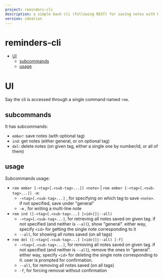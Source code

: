 ```yaml
---
project: reminders-cli
description: a simple bash cli (following REST) for saving notes with hierarchical tags, seeing and deleting them
version: ideation
---
```


<h1>reminders-cli</h1>

- [UI](#ui)
  - [subcommands](#subcommands)
  - [usage](#usage)

# UI

Say the cli is accessed through a single command named `rem`.

## subcommands
It has subcommands:
* `ember`: save notes (with optional tag)
* `ind`: get notes (either general, or on optional tag)
* `del`: delete notes (on given tag, either a single one by number/id, or all of them)

## usage
Subcommands usage:
* `rem ember [-<tag>[.<sub-tag>...]] <note>` | `rem ember [-<tag>[.<sub-tag>...]] -m`:
  * `-<tag>[.<sub-tag>...]`     ,   for specifying on which tag to save `<note>`. if not specified, save under "general"
  * `-m`                        ,   for writing a multi-line note
* `rem ind ([-<tag>[.<sub-tag>...] [<id>]]|--all)`
  * `-<tag>[.<sub-tag>...]`,   for retrieving all notes saved on given tag. if not specified (and neither is `--all`), show "general". either way, specify `<id>` for getting the single note corresponding to it
  * `--all`, for showing all notes saved (on all tags)
* `rem del ([-<tag>[.<sub-tag>...] [<id>]]|--all) [-f]`
  * `-<tag>[.<sub-tag>...]`,   for removing all notes saved on given tag. if not specified (and neither is `--all`), remove the ones in "general". either way, specify `<id>` for deleting the single note corresponding to it. user is prompted for confirmation.
  * `--all`, for removing all notes saved (on all tags)
  * `-f`, for forcing removal without confirmation